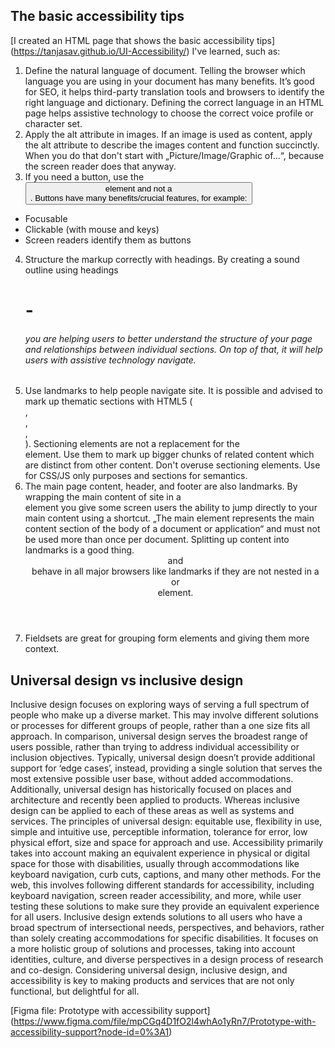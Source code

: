 

The basic accessibility tips
------
[I created an HTML page that shows the basic accessibility tips] (https://tanjasav.github.io/UI-Accessibility/) I've learned, such as:

1. Define the natural language of document. Telling the browser which language you are using in your document has many benefits. It’s good for SEO, it helps third-party translation tools and browsers to identify the right language and dictionary. Defining the correct language in an HTML page helps assistive technology to choose the correct voice profile or character set.
2. Apply the alt attribute in images. If an image is used as content, apply the alt attribute to describe the images content and function succinctly. When you do that don't start with „Picture/Image/Graphic of…“, because the screen reader does that anyway.
3. If you need a button, use the <button> element and not a <div>.
Buttons have many benefits/crucial features, for example:
-	Focusable
-	Clickable (with mouse and keys)
-	Screen readers identify them as buttons
4. Structure the markup correctly with headings. By creating a sound outline using headings <h1> - <h6> you are helping users to better understand the structure of your page and relationships between individual sections. On top of that, it will help users with assistive technology navigate.
5. Use landmarks to help people navigate site. It is possible and advised to mark up thematic sections with HTML5 (<article>, <aside>, <nav>, <section>). Sectioning elements are not a replacement for the <div> element. Use them to mark up bigger chunks of related content which are distinct from other content. Don't overuse sectioning elements. Use <div> for CSS/JS only purposes and sections for semantics.
6. The main page content, header, and footer are also landmarks.
By wrapping the main content of site in a <main> element you give some screen users the ability to jump directly to your main content using a shortcut. „The main element represents the main content section of the body of a document or application“ and must not be used more than once per document.
Splitting up content into landmarks is a good thing. <header> and <footer> behave in all major browsers like landmarks if they are not nested in a <section> or <article> element.
7. Fieldsets are great for grouping form elements and giving them more context.


Universal design vs inclusive design
 -----
Inclusive design focuses on exploring ways of serving a full spectrum of people who make up a diverse market. This may involve different solutions or processes for different groups of people, rather than a one size fits all approach.
In comparison, universal design serves the broadest range of users possible, rather than trying to address individual accessibility or inclusion objectives. Typically, universal design doesn’t provide additional support for ‘edge cases’, instead, providing a single solution that serves the most extensive possible user base, without added accommodations.
Additionally, universal design has historically focused on places and architecture and recently been applied to products. Whereas inclusive design can be applied to each of these areas as well as systems and services.
The principles of universal design: equitable use, flexibility in use, simple and intuitive use, perceptible information, tolerance for error, low physical effort, size and space for approach and use.
Accessibility primarily takes into account making an equivalent experience in physical or digital space for those with disabilities, usually through accommodations like keyboard navigation, curb cuts, captions, and many other methods. For the web, this involves following different standards for accessibility, including keyboard navigation, screen reader accessibility, and more, while user testing these solutions to make sure they provide an equivalent experience for all users.
Inclusive design extends solutions to all users who have a broad spectrum of intersectional needs, perspectives, and behaviors, rather than solely creating accommodations for specific disabilities. It focuses on a more holistic group of solutions and processes, taking into account identities, culture, and diverse perspectives in a design process of research and co-design.
Considering universal design, inclusive design, and accessibility is key to making products and services that are not only functional, but delightful for all.


[Figma file: Prototype with accessibility support] (https://www.figma.com/file/mpCGq4D1fO2l4whAo1yRn7/Prototype-with-accessibility-support?node-id=0%3A1)
